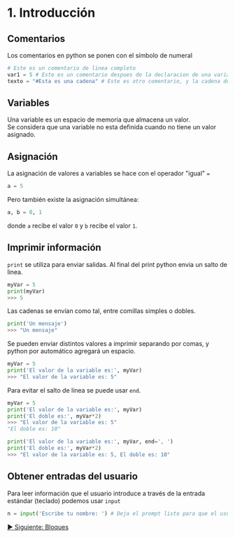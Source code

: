 # 1. Introducción

## Comentarios

Los comentarios en python se ponen con el símbolo de numeral

```python
# Este es un comentario de linea completo
var1 = 5 # Este es un comentario despues de la declaracion de una variable
texto = "#Esta es una cadena" # Este es otro comentario, y la cadena definida, se va a reconocer apesar de tener un numeral
```

## Variables

Una variable es un espacio de memoria que almacena un valor.  
Se considera que una variable no esta definida cuando no tiene un valor asignado.


## Asignación

La asignación de valores a variables se hace con el operador "igual" `=`

```python
a = 5
```

Pero también existe la asignación simultánea:

```python
a, b = 0, 1
```

donde `a` recibe el valor `0` y `b` recibe el valor `1`.

## Imprimir información

`print` se utiliza para enviar salidas. Al final del print python envia un salto de linea.

```python
myVar = 5
print(myVar)
>>> 5
```

Las cadenas se envían como tal, entre comillas simples o dobles.

```python
print('Un mensaje')
>>> "Un mensaje"
```

Se pueden enviar distintos valores a imprimir separando por comas, y python por automático agregará un espacio.

```python
myVar = 5
print('El valor de la variable es:', myVar)
>>> "El valor de la variable es: 5"
```

Para evitar el salto de linea se puede usar `end`.

```python
myVar = 5
print('El valor de la variable es:', myVar)
print('El doble es:', myVar*2)
>>> "El valor de la variable es: 5"
"El doble es: 10"

print('El valor de la variable es:', myVar, end=', ')
print('El doble es:', myVar*2)
>>> "El valor de la variable es: 5, El doble es: 10"
```

## Obtener entradas del usuario

Para leer información que el usuario introduce a través de la entrada estándar (teclado) podemos usar `input`

```python
n = input('Escribe tu nombre: ') # Deja el prompt listo para que el usuario introduzca datos
```

[:arrow_forward: Siguiente: Bloques](blocks.md)

